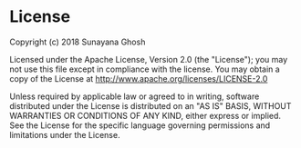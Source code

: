 # License
Copyright (c) 2018 Sunayana Ghosh

Licensed under the Apache License, Version 2.0 (the "License"); you may not use this file except in compliance with the license. You may obtain a copy of the License at http://www.apache.org/licenses/LICENSE-2.0

Unless required by applicable law or agreed to in writing, software distributed under the License is distributed on an "AS IS" BASIS, WITHOUT WARRANTIES OR CONDITIONS OF ANY KIND, either express or implied. See the License for the specific language governing permissions and limitations under the License.
